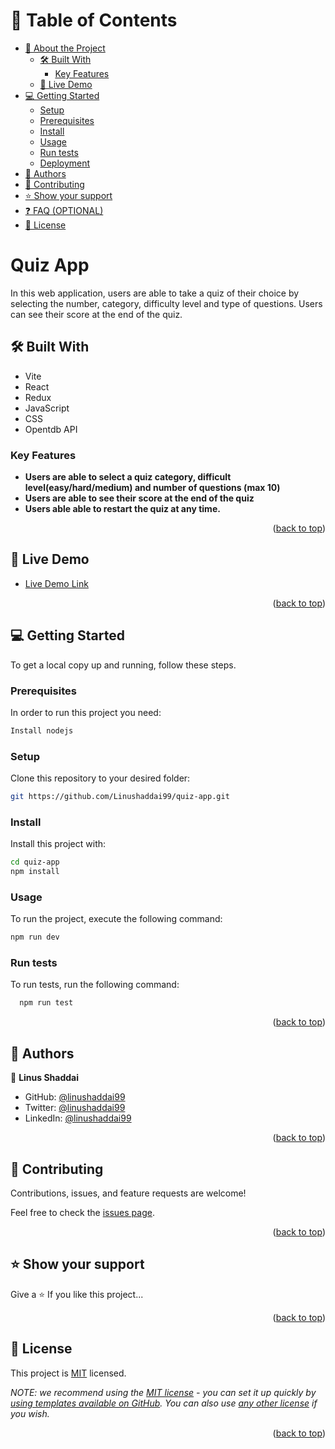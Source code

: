 <a name="readme-top"></a>


<!-- TABLE OF CONTENTS -->

# 📗 Table of Contents

- [📖 About the Project](#about-project)
  - [🛠 Built With](#built-with)
    - [Key Features](#key-features)
  - [🚀 Live Demo](#live-demo)
- [💻 Getting Started](#getting-started)
  - [Setup](#setup)
  - [Prerequisites](#prerequisites)
  - [Install](#install)
  - [Usage](#usage)
  - [Run tests](#run-tests)
  - [Deployment](#triangular_flag_on_post-deployment)
- [👥 Authors](#authors)
- [🤝 Contributing](#contributing)
- [⭐️ Show your support](#support)
- [❓ FAQ (OPTIONAL)](#faq)
- [📝 License](#license)

<!-- PROJECT DESCRIPTION -->

# Quiz App <a name="about-project"></a>

In this web application, users are able to take a quiz of their choice by selecting the number, category, difficulty level and type of questions. Users can see their score at the end of the quiz.


<!-- **[your_project__name]** is a... -->

## 🛠 Built With <a name="built-with"></a>

- Vite
- React
- Redux
- JavaScript
- CSS
- Opentdb API

<!-- Features -->

### Key Features <a name="key-features"></a>

<!-- > Describe between 1-3 key features of the application. -->


- **Users are able to select a quiz category, difficult level(easy/hard/medium) and number of questions (max 10)**
- **Users are able to see their score at the end of the quiz**
- **Users able able to restart the quiz at any time.**

<p align="right">(<a href="#readme-top">back to top</a>)</p>

<!-- LIVE DEMO -->

## 🚀 Live Demo <a name="live-demo"></a>

<!-- > Add a link to your deployed project. -->

- [Live Demo Link](https://linus-countries.netlify.app/)

<p align="right">(<a href="#readme-top">back to top</a>)</p>

<!-- GETTING STARTED -->

## 💻 Getting Started <a name="getting-started"></a>

<!-- > Describe how a new developer could make use of your project. -->

To get a local copy up and running, follow these steps.

### Prerequisites

In order to run this project you need:

```sh
Install nodejs
```

### Setup

Clone this repository to your desired folder:

```sh
git https://github.com/Linushaddai99/quiz-app.git
```

### Install

Install this project with:

```sh
cd quiz-app
npm install
```

### Usage

To run the project, execute the following command:

```sh
npm run dev
```

### Run tests

To run tests, run the following command:



```sh
  npm run test
```

<p align="right">(<a href="#readme-top">back to top</a>)</p>

<!-- AUTHORS -->

## 👥 Authors <a name="authors"></a>

👤 **Linus Shaddai**

- GitHub: [@linushaddai99](https://github.com/linushaddai99)
- Twitter: [@linushaddai99](https://twitter.com/linushaddai99)
- LinkedIn: [@linushaddai99](https://linkedin.com/in/linushaddai99)

<p align="right">(<a href="#readme-top">back to top</a>)</p>


## 🤝 Contributing <a name="contributing"></a>

Contributions, issues, and feature requests are welcome!

Feel free to check the [issues page](../../issues/).

<p align="right">(<a href="#readme-top">back to top</a>)</p>

<!-- SUPPORT -->

## ⭐️ Show your support <a name="support"></a>

<!-- > Write a message to encourage readers to support your project -->

Give a ⭐️ If you like this project...

<p align="right">(<a href="#readme-top">back to top</a>)</p>

<!-- LICENSE -->

## 📝 License <a name="license"></a>

This project is [MIT](./LICENSE) licensed.

_NOTE: we recommend using the [MIT license](https://choosealicense.com/licenses/mit/) - you can set it up quickly by [using templates available on GitHub](https://docs.github.com/en/communities/setting-up-your-project-for-healthy-contributions/adding-a-license-to-a-repository). You can also use [any other license](https://choosealicense.com/licenses/) if you wish._

<p align="right">(<a href="#readme-top">back to top</a>)</p>